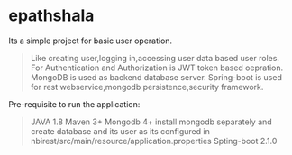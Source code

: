 # epathshala
Its a simple project for basic user operation.
>Like creating user,logging in,accessing user data based user roles.
>For Authentication and Authorization is JWT token based oepration.
>MongoDB is used as backend database server.
>Spring-boot is used for rest webservice,mongodb persistence,security framework.

Pre-requisite to run the application:
 >JAVA 1.8
 >Maven 3+
 >Mongodb 4+
  install mongodb separately and create database and its user as its configured in nbirest/src/main/resource/application.properties 
 >Spting-boot 2.1.0
 
